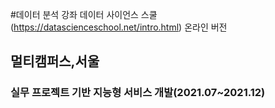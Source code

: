 #데이터 분석 강좌
데이터 사이언스 스쿨(https://datascienceschool.net/intro.html) 온라인 버전

## 멀티캠퍼스,서울
### 실무 프로젝트 기반 지능형 서비스 개발(2021.07~2021.12)
